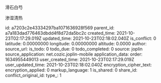 滑石白芍

渗湿清热

id: a7203c2e43334297ba1071636928f569
parent_id: a7a183dad776463dbdd4f8d72da5bc2c
created_time: 2021-10-23T02:17:29.019Z
updated_time: 2021-10-23T02:18:02.040Z
is_conflict: 0
latitude: 0.00000000
longitude: 0.00000000
altitude: 0.0000
author: 
source_url: 
is_todo: 0
todo_due: 0
todo_completed: 0
source: joplin
source_application: net.cozic.joplin-mobile
application_data: 
order: 1634955449013
user_created_time: 2021-10-23T02:17:29.019Z
user_updated_time: 2021-10-23T02:18:02.040Z
encryption_cipher_text: 
encryption_applied: 0
markup_language: 1
is_shared: 0
share_id: 
conflict_original_id: 
type_: 1